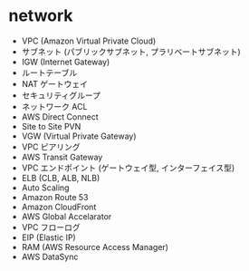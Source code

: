 # network

* VPC (Amazon Virtual Private Cloud)
* サブネット (パブリックサブネット, プラリベートサブネット)
* IGW (Internet Gateway)
* ルートテーブル
* NAT ゲートウェイ
* セキュリティグループ
* ネットワーク ACL
* AWS Direct Connect
* Site to Site PVN
* VGW (Virtual Private Gateway)
* VPC ピアリング
* AWS Transit Gateway
* VPC エンドポイント (ゲートウェイ型, インターフェイス型)
* ELB (CLB, ALB, NLB)
* Auto Scaling
* Amazon Route 53
* Amazon CloudFront
* AWS Global Accelarator
* VPC フローログ
* EIP (Elastic IP)
* RAM (AWS Resource Access Manager)
* AWS DataSync
